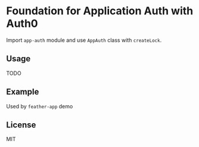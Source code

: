 # Foundation for Application Auth with Auth0

Import `app-auth` module and use `AppAuth` class with `createLock`.


## Usage

TODO

## Example

Used by `feather-app` demo

## License

MIT
